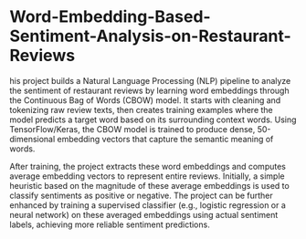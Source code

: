 # Word-Embedding-Based-Sentiment-Analysis-on-Restaurant-Reviews

his project builds a Natural Language Processing (NLP) pipeline to analyze the sentiment of restaurant reviews by learning word embeddings through the Continuous Bag of Words (CBOW) model. It starts with cleaning and tokenizing raw review texts, then creates training examples where the model predicts a target word based on its surrounding context words. Using TensorFlow/Keras, the CBOW model is trained to produce dense, 50-dimensional embedding vectors that capture the semantic meaning of words.

After training, the project extracts these word embeddings and computes average embedding vectors to represent entire reviews. Initially, a simple heuristic based on the magnitude of these average embeddings is used to classify sentiments as positive or negative. The project can be further enhanced by training a supervised classifier (e.g., logistic regression or a neural network) on these averaged embeddings using actual sentiment labels, achieving more reliable sentiment predictions.
